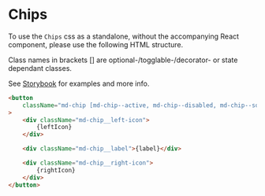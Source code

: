 # Chips

To use the `Chips` css as a standalone, without the accompanying React component, please use the following HTML structure.

Class names in brackets [] are optional-/togglable-/decorator- or state dependant classes.

See [Storybook](https://miljodir.github.io/md-components) for examples and more info.

```html
<button
    className="md-chip [md-chip--active, md-chip--disabled, md-chip--solid]"
>
    <div className="md-chip__left-icon">
        {leftIcon}
    </div>

    <div className="md-chip__label">{label}</div>

    <div className="md-chip__right-icon">
        {rightIcon}
    </div>
</button>
```
